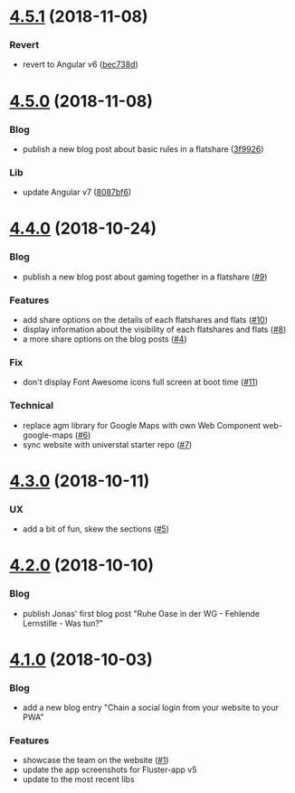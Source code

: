 <a name="4.5.1"></a>
# [4.5.1](https://github.com/fluster/fluster-website/compare/v4.5.0...v4.5.1) (2018-11-08)

### Revert

* revert to Angular v6 ([bec738d](https://github.com/fluster/fluster-website/commit/bec738d5627bf569e2c03b93704be3ac14bcbf72))

<a name="4.5.0"></a>
# [4.5.0](https://github.com/fluster/fluster-website/compare/v4.4.0...v4.5.0) (2018-11-08)

### Blog

* publish a new blog post about basic rules in a flatshare ([3f9926](https://github.com/fluster/fluster-website/commit/3f99e26be84b5b45bede8fda49e44d58ae2ec39c))

### Lib

* update Angular v7 ([8087bf6](https://github.com/fluster/fluster-website/commit/8087bf635a34bdf60a05e5c3fbf8eb2e36011042))

<a name="4.4.0"></a>
# [4.4.0](https://github.com/fluster/fluster-website/compare/v4.3.0...v4.4.0) (2018-10-24)

### Blog

* publish a new blog post about gaming together in a flatshare ([#9](https://github.com/fluster/fluster-website/issues/9))

### Features

* add share options on the details of each flatshares and flats ([#10](https://github.com/fluster/fluster-website/issues/10))
* display information about the visibility of each flatshares and flats ([#8](https://github.com/fluster/fluster-website/issues/8))
* a more share options on the blog posts ([#4](https://github.com/fluster/fluster-website/issues/4))

### Fix

* don't display Font Awesome icons full screen at boot time ([#11](https://github.com/fluster/fluster-website/issues/11))

### Technical

* replace agm library for Google Maps with own Web Component web-google-maps ([#6](https://github.com/fluster/fluster-website/issues/6))
* sync website with universtal starter repo ([#7](https://github.com/fluster/fluster-website/issues/7))

<a name="4.3.0"></a>
# [4.3.0](https://github.com/fluster/fluster-website/compare/v4.2.0...v4.3.0) (2018-10-11)

### UX

* add a bit of fun, skew the sections ([#5](https://github.com/fluster/fluster-website/issues/5))

<a name="4.2.0"></a>
# [4.2.0](https://github.com/fluster/fluster-website/compare/v4.1.0...v4.2.0) (2018-10-10)

### Blog

* publish Jonas' first blog post "Ruhe Oase in der WG - Fehlende Lernstille - Was tun?"

<a name="4.1.0"></a>
# [4.1.0](https://github.com/fluster/fluster-website/compare/v4.0.0...v4.1.0) (2018-10-03)

### Blog

* add a new blog entry "Chain a social login from your website to your PWA"

### Features

* showcase the team on the website ([#1](https://github.com/fluster/fluster-website/issues/1))
* update the app screenshots for Fluster-app v5
* update to the most recent libs